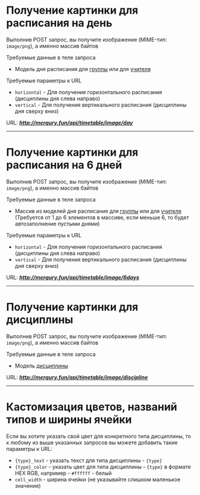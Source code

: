 # Получение картинки для расписания на день

Выполнив POST запрос, вы получите изображение (MIME-тип: `image/png`), а именно массив байтов

Требуемые данные в теле запроса
* Модель дня расписания для 
[группы](../TimetableService/dto_models.md#модель-дня-расписания-для-группы) или для 
[учителя](../TimetableService/dto_models.md#модель-дня-расписания-для-группы)

Требуемые параметры к URL
* `horizontal` - Для получения горизонтального расписания (дисциплины дня слева направо)
* `vertical` - Для получения вертикального расписания (дисциплины дня сверху вниз)

URL: ***http://merqury.fun/api/timetable/image/day***

<hr>

# Получение картинки для расписания на 6 дней

Выполнив POST запрос, вы получите изображение (MIME-тип: `image/png`), а именно массив байтов

Требуемые данные в теле запроса
* Массив из моделей дня расписания для
  [группы](../TimetableService/dto_models.md#модель-дня-расписания-для-группы) или для
  [учителя](../TimetableService/dto_models.md#модель-дня-расписания-для-группы)
  (Требуется от 1 до 6 элементов в массиве, если меньше 6, то будет автозаполнение пустыми днями)

Требуемые параметры к URL
* `horizontal` - Для получения горизонтального расписания (дисциплины дня слева направо)
* `vertical` - Для получения вертикального расписания (дисциплины дня сверху вниз)

URL: ***http://merqury.fun/api/timetable/image/6days***

<hr>

# Получение картинки для дисциплины

Выполнив POST запрос, вы получите изображение (MIME-тип: `image/png`), а именно массив байтов

Требуемые данные в теле запроса
* Модель 
[дисциплины](../TimetableService/dto_models.md#модель-дисциплины)

URL: ***http://merqury.fun/api/timetable/image/discipline***

<hr>

# Кастомизация цветов, названий типов и ширины ячейки

Если вы хотите указать свой цвет для конкретного типа дисциплины, 
то к любому из выше указанных запросов вы можете добавить такие параметры к URL:

* `{type}_text` - указать текст для типа дисциплины - `{type}`
* `{type}_color` - указать цвет для типа дисциплины - `{type}` в формате HEX RGB, например - `#ffffff` - белый
* `cell_width` - ширина ячейки (не указывайте слишком маленькое значение)
